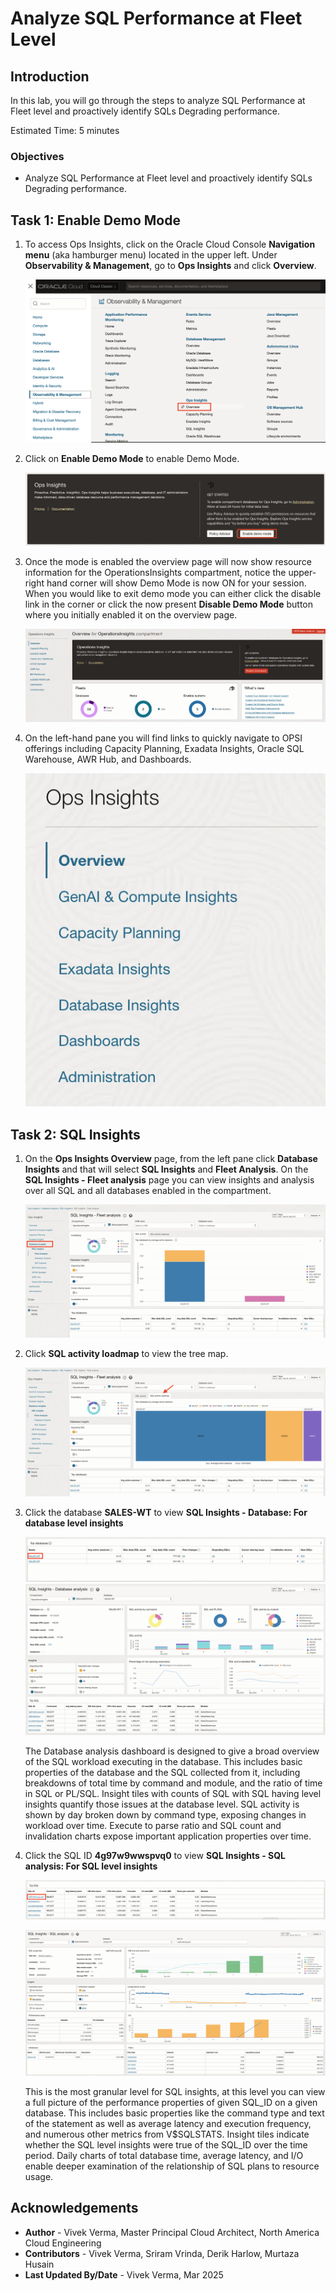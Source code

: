 # Analyze SQL Performance at Fleet Level

## Introduction

In this lab, you will go through the steps to analyze SQL Performance at Fleet level and proactively identify SQLs Degrading performance.

Estimated Time: 5 minutes

### Objectives

-   Analyze SQL Performance at Fleet level and proactively identify SQLs Degrading performance.


## Task 1: Enable Demo Mode

1.  To access Ops Insights, click on the Oracle Cloud Console **Navigation menu** (aka hamburger menu) located in the upper left. Under **Observability & Management**, go to **Ops Insights** and click **Overview**.

      ![Ops Insights](./images/opsi-main-ocw.png " ")

2.  Click on **Enable Demo Mode** to enable Demo Mode.

      ![Enable Demo Mode](./images/opsi-enable-demo.png " ")

3.  Once the mode is enabled the overview page will now show resource information for the OperationsInsights compartment, notice the upper-right hand corner will show Demo Mode is now ON for your session.  When you would like to exit demo mode you can either click the disable link in the corner or click the now present **Disable Demo Mode** button where you initially enabled it on the overview page.

      ![Demo Mode ON](./images/opsi-demo-mode-on-ocw.png " ")

4.  On the left-hand pane you will find links to quickly navigate to OPSI offerings including Capacity Planning, Exadata Insights, Oracle SQL Warehouse, AWR Hub, and Dashboards.  

      ![Left Pane](./images/opsi-left-pane-new.png " ")

## Task 2: SQL Insights

1. On the **Ops Insights Overview** page, from the left pane click **Database Insights** and that will select **SQL Insights** and **Fleet Analysis**. On the **SQL Insights - Fleet analysis** page you can view insights and analysis over all SQL and all databases enabled in the compartment.

      ![Left Pane](./images/sql-insights.png " ")

2. Click **SQL activity loadmap** to view the tree map.

      ![Left Pane](./images/sql-insights-treemap.png " ")   

3. Click the database **SALES-WT** to view **SQL Insights - Database: For database level insights**

      ![Left Pane](./images/sales-wt-db.png " ")
      ![Left Pane](./images/sales-wt-db-insights.png " ")

      The Database analysis dashboard is designed to give a broad overview of the SQL workload executing in the database. This includes basic properties of the database and the SQL collected from it, including breakdowns of total time by command and module, and the ratio of time in SQL or PL/SQL. Insight tiles with counts of SQL with SQL having level insights quantify those issues at the database level. SQL activity is shown by day broken down by command type, exposing changes in workload over time. Execute to parse ratio and SQL count and invalidation charts expose important application properties over time.

4. Click the SQL ID **4g97w9wwspvq0** to view **SQL Insights - SQL analysis: For SQL level insights**

      ![Left Pane](./images/sql-id-sql-insights.png " ")

      ![Left Pane](./images/sql-insights-sql-analysis.png " ")

      This is the most granular level for SQL insights, at this level you can view a full picture of the performance properties of given SQL\_ID on a given database. This includes basic properties like the command type and text of the statement as well as average latency and execution frequency, and numerous other metrics from V$SQLSTATS. Insight tiles indicate whether the SQL level insights were true of the SQL_ID over the time period. Daily charts of total database time, average latency, and I/O enable deeper examination of the relationship of SQL plans to resource usage.
      

## Acknowledgements

- **Author** - Vivek Verma, Master Principal Cloud Architect, North America Cloud Engineering
- **Contributors** - Vivek Verma, Sriram Vrinda, Derik Harlow, Murtaza Husain
- **Last Updated By/Date** - Vivek Verma, Mar 2025